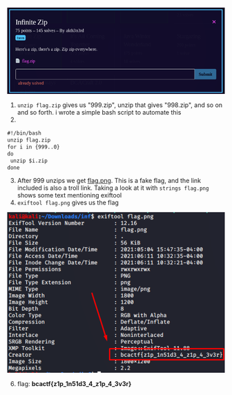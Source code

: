 ![question](Screenshot_2.png)
1) `unzip flag.zip` gives us "999.zip", unzip that gives "998.zip", and so on and so forth. i wrote a simple bash script to automate this
2) 
```
#!/bin/bash
unzip flag.zip
for i in {999..0}
do
 unzip $i.zip
done
```
3) After 999 unzips we get [flag.png](flag.png).  This is a fake flag, and the link included is also a troll link.  Taking a look at it with `strings flag.png` shows some text mentioning exiftool
4) `exiftool flag.png` gives us the flag

![flag](Screenshot_1.png)

6) flag: **bcactf{z1p_1n51d3_4_z1p_4_3v3r}**
